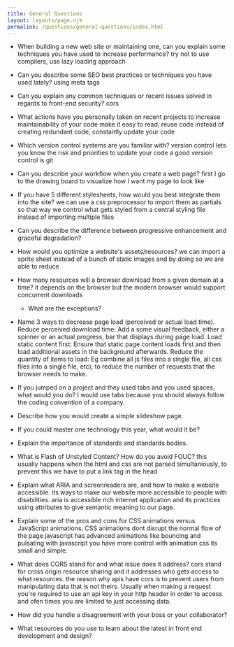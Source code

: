 ```yaml
---
title: General Questions
layout: layouts/page.njk
permalink: /questions/general-questions/index.html
---
```


* When building a new web site or maintaining one, can you explain some techniques you have used to increase performance?
      try not to use compilers, use lazy loading approach
      
* Can you describe some SEO best practices or techniques you have used lately?
      using meta tags
      
* Can you explain any common techniques or recent issues solved in regards to front-end security?
      cors
      
* What actions have you personally taken on recent projects to increase maintainability of your code
      make it easy to read, reuse code instead of creating redundant code, constantly update your code
      
* Which version control systems are you familiar with?
      version control lets you know the risk and priorities to update your code a good version control is git
      
* Can you describe your workflow when you create a web page?
      first I go to the drawing board to visualize how I want my page to look like
      
* If you have 5 different stylesheets, how would you best integrate them into the site?
      we can use a css preprocessor to import them as partials so that way we control what gets styled from a central styling file instead of importing multiple files
      
* Can you describe the difference between progressive enhancement and graceful degradation?

* How would you optimize a website's assets/resources?
      we can import a sprite sheet instead of a bunch of static images and by doing so we are able to reduce
      
* How many resources will a browser download from a given domain at a time?
      it depends on the browser but the modern browser would support concurrent downloads
      
  * What are the exceptions?
* Name 3 ways to decrease page load (perceived or actual load time).
      Reduce perceived download time: Add a some visual feedback, either a spinner or an actual progress, bar that displays during page load.
      Load static content first: Ensure that static page content loads first and then load additional assets in the background afterwards.
      Reduce the quantity of items to load:  Eg combine all js files into a single file, all css files into a single file, etc), to reduce the number of requests that the browser needs to make.
      
* If you jumped on a project and they used tabs and you used spaces, what would you do?
      I would use tabs because you should always follow the coding convention of a company.
      
* Describe how you would create a simple slideshow page.

* If you could master one technology this year, what would it be?

* Explain the importance of standards and standards bodies.

* What is Flash of Unstyled Content? How do you avoid FOUC?
      this usually happens when the html and css are not parsed simultaniously, to prevent this we have to put a link tag in the head
      
* Explain what ARIA and screenreaders are, and how to make a website accessible.
      its ways to make our website more accessible to people with disabilities. aria is accessible rich internet application and its practices using attributes to give semantic meaning to our page.
      
* Explain some of the pros and cons for CSS animations versus JavaScript animations.
      CSS animations dont disrupt the normal flow of the page
      javascript has advanced animations like bouncing and pulsating
      with javascript you have more control with animation
      css its small and simple.
        
* What does CORS stand for and what issue does it address?
      cors stand for cross origin resource sharing and it addresses who gets access to what resources. the reason why apis have cors is to prevent users from manipulating data that is not theirs. Usually when making a request you're required to use an api key in your http header in order to access and ofen times you are limited to just accessing data.
      
* How did you handle a disagreement with your boss or your collaborator?

* What resources do you use to learn about the latest in front end development and design?
